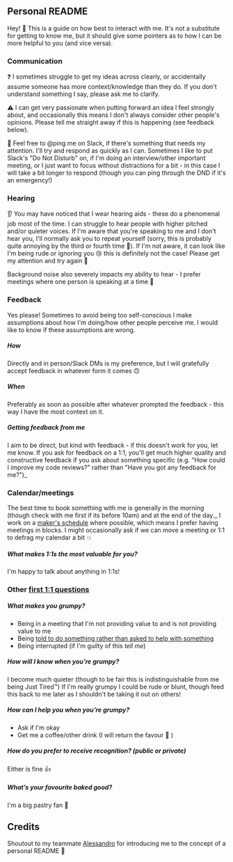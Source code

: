 ## Personal README ##

Hey! 👋 This is a guide on how best to interact with me. It's not a substitute
for getting to know me, but it should give some pointers as to how I can be
more helpful to you (and vice versa).


### Communication

❓ I sometimes struggle to get my ideas across clearly, or accidentally assume
someone has more context/knowledge than they do. If you don't understand 
something I say, please ask me to clarify.

⚠️ I can get very passionate when putting forward an idea I feel strongly
about, and occasionally this means I don't always consider other people's
opinions. Please tell me straight away if this is happening (see feedback
below).

💬 Feel free to @ping me on Slack, if there's something that needs my attention.
I'll try and respond as quickly as I can. Sometimes I like to put Slack's "Do
Not Disturb" on, if I'm doing an interview/other important meeting, or I just
want to focus without distractions for a bit - in this case I will take a bit
longer to respond (though you can ping through the DND if it's an emergency!)

### Hearing

👂 You may have noticed that I wear hearing aids - these do a phenomenal job
most of the time. I can struggle to hear people with higher pitched and/or
quieter voices. If I'm aware that you're speaking to me and I don't hear you,
I'll normally ask you to repeat yourself (sorry, this is probably quite
annoying by the third or fourth time 😬). If I'm not aware, it can look like 
I'm being rude or ignoring you 😢 this is definitely not the case!
Please get my attention and try again 🙂

Background noise also severely impacts my ability to hear - I prefer meetings
where one person is speaking at a time 🙏

### Feedback

Yes please! Sometimes to avoid being too self-conscious I make assumptions
about how I'm doing/how other people perceive me. I would like to know if
these assumptions are wrong.

##### How

Directly and in person/Slack DMs is my preference, but I will gratefully accept
feedback in whatever form it comes 🙃

##### When

Preferably as soon as possible after whatever prompted the feedback - this way
I have the most context on it.

##### Getting feedback from me

I aim to be direct, but kind with feedback - if this doesn't work for you, 
let me know. If you ask for feedback on a 1:1, you'll get much higher quality
and constructive feedback if you ask about something specific (e.g. "How
could I improve my code reviews?" rather than "Have you got any feedback for
me?")_

### Calendar/meetings

The best time to book something with me is generally in the morning (though 
check with me first if its before 10am) and at the end of the day._
I work on a [maker's schedule](http://www.paulgraham.com/makersschedule.html)
where possible, which means I prefer having meetings in blocks. I might
occasionally ask if we can move a meeting or 1:1 to defrag my calendar a bit 💥

##### What makes 1:1s the most valuable for you?

I'm happy to talk about anything in 1:1s!

### Other [first 1:1 questions](https://larahogan.me/blog/first-one-on-one-questions/)

##### What makes you grumpy?
- Being in a meeting that I'm not providing value to and is not providing
  value to me
- Being [told to do something rather than asked to help with something](https://bobramseyseminars.com/2014/02/14/ask-vs-tell/)
- Being interrupted (if I'm guilty of this *tell me*)

##### How will I know when you’re grumpy?

I become much quieter (though to be fair this is indistinguishable from me
being Just Tired™️)
If I'm really grumpy I could be rude or blunt, though feed this back to me
later as I shouldn't be taking it out on others!

##### How can I help you when you’re grumpy?

- Ask if I'm okay
- Get me a coffee/other drink (I will return the favour 💜 )

##### How do you prefer to receive recognition? (public or private)

Either is fine 👍

##### What’s your favourite baked good?

I'm a big pastry fan 🥐

## Credits

Shoutout to my teammate [Alessandro](https://github.com/amencarini/README) for
introducing me to the concept of a personal README 🙌
